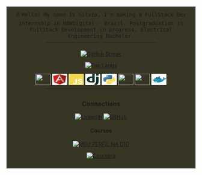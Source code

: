 #
<div align=center style="border: 2px solid gray; padding: 10px; background-color: #373625"> ✌️ <span style="font-family: monospace">Hello! My name is Silvio, I'm making a FullStack Dev internship in NBWDigital - Brazil. Postgraduation in FullStack Development in progress, Electrical Engineering Bachelor.</span>

<div>----------------------------------------------</div>

[![GitHub Streak](https://streak-stats.demolab.com?user=silvioafdev&theme=ambient-gradient&hide_border=true&date_format=j%20M%5B%20Y%5D&mode=weekly)](https://git.io/streak-stats)

[![Top Langs](https://github-readme-stats-rho-beige-63.vercel.app/api/top-langs/?username=silvioafdev&layout=compact&theme=dark)](https://github.com/silvioafdev/github-readme-stats)

  <img align="center" height="30" width="40" src="https://cdn.jsdelivr.net/gh/devicons/devicon/icons/git/git-original.svg" />
  <img align="center" height="30" width="40" src="https://raw.githubusercontent.com/devicons/devicon/v2.15.1/icons/angularjs/angularjs-original.svg">
  <img align="center" alt="Rafa-Js" height="30" width="40" src="https://raw.githubusercontent.com/devicons/devicon/master/icons/javascript/javascript-plain.svg">
  <img align="center" height="30" width="40" src="https://raw.githubusercontent.com/devicons/devicon/v2.15.1/icons/django/django-plain.svg" />
  <img align="center" alt="Rafa-Python" height="30" width="40" src="https://raw.githubusercontent.com/devicons/devicon/master/icons/python/python-original.svg">
  <img align="center" height="30" width="40" src="https://cdn.jsdelivr.net/gh/devicons/devicon/icons/mysql/mysql-original-wordmark.svg" />
  <img align="center" height="30" width="40" src="https://cdn.jsdelivr.net/gh/devicons/devicon/icons/postgresql/postgresql-original.svg" />
  <img align="center" height="30" width="40" src="https://raw.githubusercontent.com/devicons/devicon/v2.15.1/icons/docker/docker-original.svg" />

<div>----------------------------------------------</div>

### Connections

[![LinkedIn](https://img.shields.io/badge/LinkedIn-000?style=for-the-badge&logo=linkedin&logoColor=0E76A8)](https://www.linkedin.com/in/silvio-franco-496145275/)
[![GitHub](https://img.shields.io/badge/github-%23121011.svg?style=for-the-badge&logo=github&logoColor=white)](https://github.com/silvioafdev?tab=repositories)

#### Courses

[![MEU PERFIL NA DIO](https://camo.githubusercontent.com/5ab7a221b534e8c6760bed4666dc9ac930f63b9e2eeda14923af266b49543d27/68747470733a2f2f696d672e736869656c64732e696f2f62616467652f2d4d657525323050657266696c2532306e6125323044494f2d3330413344433f7374796c653d666f722d7468652d6261646765?style=for-the-badge)](https://web.dio.me/users/silvioafranco?tab=skills)

[![Coursera](https://img.shields.io/badge/Coursera-%230056D2.svg?style=for-the-badge&logo=Coursera&logoColor=white)](https://www.coursera.org/account/accomplishments/verify/T4CW8G4CWPSF)




<!--
**silvioafdev/silvioafdev** is a ✨ _special_ ✨ repository because its `README.md` (this file) appears on your GitHub profile.

Here are some ideas to get you started:

- 🔭 I’m currently working on ...
- 🌱 I’m currently learning ...
- 👯 I’m looking to collaborate on ...
- 🤔 I’m looking for help with ...
- 💬 Ask me about ...
- 📫 How to reach me: ...
- 😄 Pronouns: ...
- ⚡ Fun fact: ...
-->
